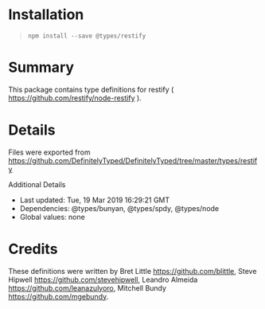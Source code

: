 # Installation
> `npm install --save @types/restify`

# Summary
This package contains type definitions for restify ( https://github.com/restify/node-restify ).

# Details
Files were exported from https://github.com/DefinitelyTyped/DefinitelyTyped/tree/master/types/restify

Additional Details
 * Last updated: Tue, 19 Mar 2019 16:29:21 GMT
 * Dependencies: @types/bunyan, @types/spdy, @types/node
 * Global values: none

# Credits
These definitions were written by Bret Little <https://github.com/blittle>, Steve Hipwell <https://github.com/stevehipwell>, Leandro Almeida <https://github.com/leanazulyoro>, Mitchell Bundy <https://github.com/mgebundy>.
